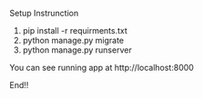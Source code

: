 Setup Instrunction

1. pip install -r requirments.txt
2. python manage.py migrate
3. python manage.py runserver

You can see running app at http://localhost:8000

End!!
